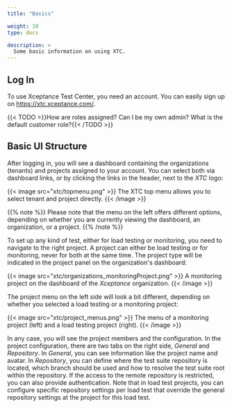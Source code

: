 ```yaml
---
title: "Basics"

weight: 10
type: docs

description: >
  Some basic information on using XTC.
---
```


## Log In

To use Xceptance Test Center, you need an account. You can easily sign up on https://xtc.xceptance.com/.

{{< TODO >}}How are roles assigned? Can I be my own admin? What is the default customer role?{{< /TODO >}}

## Basic UI Structure

After logging in, you will see a dashboard containing the organizations (tenants) and projects assigned to your account. You can select both via dashboard links, or by clicking the links in the header, next to the _XTC_ logo:

{{< image src="xtc/topmenu.png" >}}
The XTC top menu allows you to select tenant and project directly. 
{{< /image >}}

{{% note %}}
Please note that the menu on the left offers different options, depending on whether you are currently viewing the dashboard, an organization, or a project.
{{% /note %}}

To set up any kind of test, either for load testing or monitoring, you need to navigate to the right project. A project can either be load testing or for monitoring, never for both at the same time. The project type will be indicated in the project panel on the organization's dashboard:

{{< image src="xtc/organizations_monitoringProject.png" >}}
A monitoring project on the dashboard of the _Xceptance_ organization.
{{< /image >}}

The project menu on the left side will look a bit different, depending on whether you selected a load testing or a monitoring project:

{{< image src="xtc/project_menus.png" >}}
The menu of a monitoring project (left) and a load testing project (right).
{{< /image >}}

In any case, you will see the project members and the configuration. In the project configuration, there are two tabs on the right side, _General_ and _Repository_. In _General_, you can see information like the project name and avatar. In _Repository_, you can define where the test suite repository is located, which branch should be used and how to resolve the test suite root within the repository. If the access to the remote repository is restricted, you can also provide authentication. Note that in load test projects, you can configure specific repository settings per load test that override the general repository settings at the project for this load test.